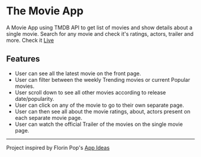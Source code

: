 # The Movie App

A Movie App using TMDB API to get list of movies and show details about a single movie. Search for any movie and check it's ratings, actors, trailer and more.
Check it [Live](https://ilyas-shahi.github.io/The-Movie-App/)

## Features

- User can see all the latest movie on the front page.
- User can filter between the weekly Trending movies or current Popular movies.
- User scroll down to see all other movies according to release date/popularity.
- User can click on any of the movie to go to their own separate page.
- User can then see all about the movie ratings, about, actors present on each separate movie page.
- User can watch the official Trailer of the movies on the single movie page.

---

Project inspired by Florin Pop's [App Ideas](https://github.com/florinpop17/app-ideas)
